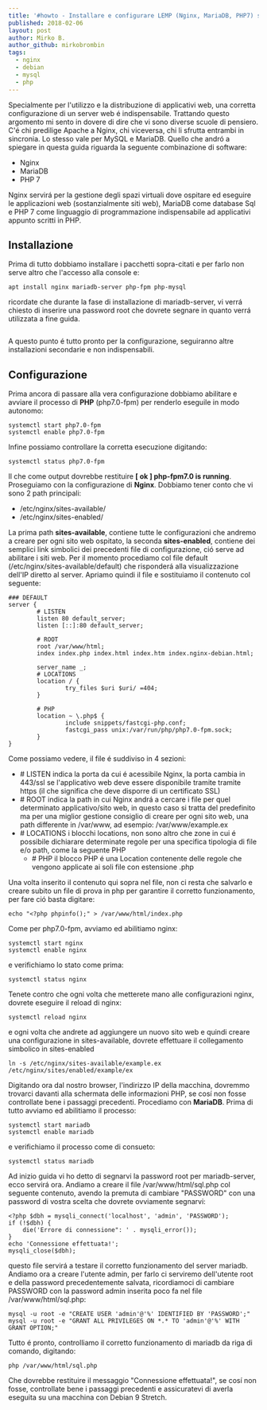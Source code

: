 ```yaml
---
title: '#howto - Installare e configurare LEMP (Nginx, MariaDB, PHP7) su Debian 9 Stretch'
published: 2018-02-06
layout: post
author: Mirko B.
author_github: mirkobrombin
tags:
  - nginx  
  - debian  
  - mysql  
  - php
---
```

<p>Specialmente per l'utilizzo e la distribuzione di applicativi web, una corretta configurazione di un server web é indispensabile. Trattando questo argomento mi sento in dovere di dire che vi sono diverse scuole di pensiero. C'é chi predilige Apache a Nginx, chi viceversa, chi li sfrutta entrambi in sincronia. Lo stesso vale per MySQL e MariaDB. Quello che andró a spiegare in questa guida riguarda la seguente combinazione di software:</p>

<ul>
<li>Nginx</li>

<li>MariaDB</li>

<li>PHP 7</li>
</ul>

<p>Nginx servirá per la gestione degli spazi virtuali dove ospitare ed eseguire le applicazioni web (sostanzialmente siti web), MariaDB come database Sql e PHP 7 come linguaggio di programmazione indispensabile ad applicativi appunto scritti in PHP.</p>

<h2 id="installazione">Installazione</h2>

<p>Prima di tutto dobbiamo installare i pacchetti sopra-citati e per farlo non serve altro che l'accesso alla console e:</p>

<pre><code>apt install nginx mariadb-server php-fpm php-mysql
</code></pre>

<p>ricordate che durante la fase di installazione di mariadb-server, vi verrá chiesto di inserire una password root che dovrete segnare in quanto verrá utilizzata a fine guida.</p>

<p><img src="https://linuxhub.it/wp-content/uploads/2018/02/1745-mariadb-set-root-password.png" alt="" /></p>

<p>A questo punto é tutto pronto per la configurazione, seguiranno altre installazioni secondarie e non indispensabili.</p>

<h2 id="configurazione">Configurazione</h2>

<p>Prima ancora di passare alla vera configurazione dobbiamo abilitare e avviare il processo di <strong>PHP</strong> (php7.0-fpm) per renderlo eseguile in modo autonomo:</p>

<pre><code>systemctl start php7.0-fpm
systemctl enable php7.0-fpm
</code></pre>

<p>Infine possiamo controllare la corretta esecuzione digitando:</p>

<pre><code>systemctl status php7.0-fpm
</code></pre>

<p>Il che come output dovrebbe restituire <strong>[ ok ] php-fpm7.0 is running</strong>. Proseguiamo con la configurazione di <strong>Nginx</strong>. Dobbiamo tener conto che vi sono 2 path principali:</p>

<ul>
<li>/etc/nginx/sites-available/</li>

<li>/etc/nginx/sites-enabled/</li>
</ul>

<p>La prima path <strong>sites-available</strong>, contiene tutte le configurazioni che andremo a creare per ogni sito web ospitato, la seconda <strong>sites-enabled</strong>, contiene dei semplici link simbolici dei precedenti file di configurazione, ció serve ad abilitare i siti web. Per il momento procediamo col file default (/etc/nginx/sites-available/default) che risponderá alla visualizzazione dell'IP diretto al server. Apriamo quindi il file e sostituiamo il contenuto col seguente:</p>

<pre><code>### DEFAULT
server {
        # LISTEN
        listen 80 default_server;
        listen [::]:80 default_server;

        # ROOT
        root /var/www/html;
        index index.php index.html index.htm index.nginx-debian.html;

        server_name _;
        # LOCATIONS
        location / {
                try_files $uri $uri/ =404;
        }

        # PHP
        location ~ \.php$ {
                include snippets/fastcgi-php.conf;
                fastcgi_pass unix:/var/run/php/php7.0-fpm.sock;
        }
}
</code></pre>

<p>Come possiamo vedere, il file é suddiviso in 4 sezioni:</p>

<ul>
<li># LISTEN indica la porta da cui é acessibile Nginx, la porta cambia in 443/ssl se l'applicativo web deve essere disponibile tramite tramite https (il che significa che deve disporre di un certificato SSL)</li>

<li># ROOT indica la path in cui Nginx andrá a cercare i file per quel determinato applicativo/sito web, in questo caso si tratta del predefinito ma per una miglior gestione consiglio di creare per ogni sito web, una path differente in /var/www, ad esempio: /var/www/example.ex</li>

<li># LOCATIONS i blocchi locations, non sono altro che zone in cui é possibile dichiarare determinate regole per una specifica tipologia di file e/o path, come la seguente PHP


<ul>
<li># PHP il blocco PHP é una Location contenente delle regole che vengono applicate ai soli file con estensione .php</li></ul>
</li>
</ul>

<p>Una volta inserito il contenuto qui sopra nel file, non ci resta che salvarlo e creare subito un file di prova in php per garantire il corretto funzionamento, per fare ció basta digitare:</p>

<pre><code>echo "&lt;?php phpinfo();" &gt; /var/www/html/index.php
</code></pre>

<p>Come per php7.0-fpm, avviamo ed abilitiamo nginx:</p>

<pre><code>systemctl start nginx
systemctl enable nginx
</code></pre>

<p>e verifichiamo lo stato come prima:</p>

<pre><code>systemctl status nginx
</code></pre>

<p>Tenete contro che ogni volta che metterete mano alle configurazioni nginx, dovrete eseguire il reload di nginx:</p>

<pre><code>systemctl reload nginx
</code></pre>

<p>e ogni volta che andrete ad aggiungere un nuovo sito web e quindi creare una configurazione in sites-available, dovrete effettuare il collegamento simbolico in sites-enabled</p>

<pre><code>ln -s /etc/nginx/sites-available/example.ex /etc/nginx/sites/enabled/example/ex
</code></pre>

<p>Digitando ora dal nostro browser, l'indirizzo IP della macchina, dovremmo trovarci davanti alla schermata delle informazioni PHP, se cosí non fosse controllate bene i passaggi precedenti. Procediamo con <strong>MariaDB</strong>. Prima di tutto avviamo ed abilitiamo il processo:</p>

<pre><code>systemctl start mariadb
systemctl enable mariadb
</code></pre>

<p>e verifichiamo il processo come di consueto:</p>

<pre><code>systemctl status mariadb
</code></pre>

<p>Ad inizio guida vi ho detto di segnarvi la password root per mariadb-server, ecco servirá ora. Andiamo a creare il file /var/www/html/sql.php col seguente contenuto, avendo la premuta di cambiare "PASSWORD" con una password di vostra scelta che dovrete ovviamente segnarvi:</p>

<pre><code>&lt;?php $dbh = mysqli_connect('localhost', 'admin', 'PASSWORD');
if (!$dbh) {
    die('Errore di connessione": ' . mysqli_error());
}
echo 'Connessione effettuata!';
mysqli_close($dbh);
</code></pre>

<p>questo file servirá a testare il corretto funzionamento del server mariadb. Andiamo ora a creare l'utente admin, per farlo ci serviremo dell'utente root e della password precedentemente salvata, ricordiamoci di cambiare PASSWORD con la password admin inserita poco fa nel file /var/www/html/sql.php:</p>

<pre><code>mysql -u root -e "CREATE USER 'admin'@'%' IDENTIFIED BY 'PASSWORD';"
mysql -u root -e "GRANT ALL PRIVILEGES ON *.* TO 'admin'@'%' WITH GRANT OPTION;"
</code></pre>

<p>Tutto é pronto, controlliamo il corretto funzionamento di mariadb da riga di comando, digitando:</p>

<pre><code>php /var/www/html/sql.php
</code></pre>

<p>Che dovrebbe restituire il messaggio "Connessione effettuata!", se cosí non fosse, controllate bene i passaggi precedenti e assicuratevi di averla eseguita su una macchina con Debian 9 Stretch.</p>